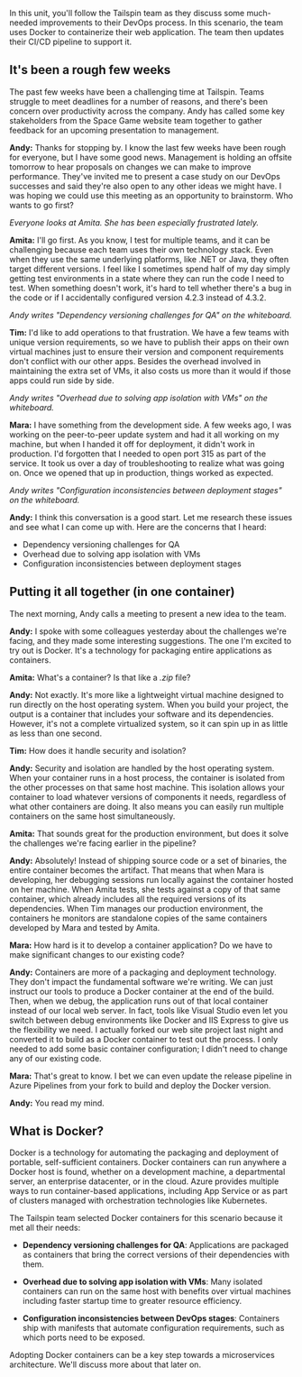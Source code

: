 In this unit, you'll follow the Tailspin team as they discuss some much-needed improvements to their DevOps process. In this scenario, the team uses Docker to containerize their web application. The team then updates their CI/CD pipeline to support it.

## It's been a rough few weeks

The past few weeks have been a challenging time at Tailspin. Teams struggle to meet deadlines for a number of reasons, and there's been concern over productivity across the company. Andy has called some key stakeholders from the Space Game website team together to gather feedback for an upcoming presentation to management.

**Andy:** Thanks for stopping by. I know the last few weeks have been rough for everyone, but I have some good news. Management is holding an offsite tomorrow to hear proposals on changes we can make to improve performance. They've invited me to present a case study on our DevOps successes and said they're also open to any other ideas we might have. I was hoping we could use this meeting as an opportunity to brainstorm. Who wants to go first?

*Everyone looks at Amita. She has been especially frustrated lately.*

**Amita:** I'll go first. As you know, I test for multiple teams, and it can be challenging because each team uses their own technology stack. Even when they use the same underlying platforms, like .NET or Java, they often target different versions. I feel like I sometimes spend half of my day simply getting test environments in a state where they can run the code I need to test. When something doesn't work, it's hard to tell whether there's a bug in the code or if I accidentally configured version 4.2.3 instead of 4.3.2.

*Andy writes "Dependency versioning challenges for QA" on the whiteboard.*

**Tim:** I'd like to add operations to that frustration. We have a few teams with unique version requirements, so we have to publish their apps on their own virtual machines just to ensure their version and component requirements don't conflict with our other apps. Besides the overhead involved in maintaining the extra set of VMs, it also costs us more than it would if those apps could run side by side.

*Andy writes "Overhead due to solving app isolation with VMs" on the whiteboard.*

**Mara:** I have something from the development side. A few weeks ago, I was working on the peer-to-peer update system and had it all working on my machine, but when I handed it off for deployment, it didn't work in production. I'd forgotten that I needed to open port 315 as part of the service. It took us over a day of troubleshooting to realize what was going on. Once we opened that up in production, things worked as expected.

*Andy writes "Configuration inconsistencies between deployment stages" on the whiteboard.*

**Andy:** I think this conversation is a good start. Let me research these issues and see what I can come up with. Here are the concerns that I heard:

- Dependency versioning challenges for QA
- Overhead due to solving app isolation with VMs
- Configuration inconsistencies between deployment stages

## Putting it all together (in one container)

The next morning, Andy calls a meeting to present a new idea to the team.

**Andy:** I spoke with some colleagues yesterday about the challenges we're facing, and they made some interesting suggestions. The one I'm excited to try out is Docker. It's a technology for packaging entire applications as containers.

**Amita:** What's a container? Is that like a *.zip* file?

**Andy:** Not exactly. It's more like a lightweight virtual machine designed to run directly on the host operating system. When you build your project, the output is a container that includes your software and its dependencies. However, it's not a complete virtualized system, so it can spin up in as little as less than one second.

**Tim:** How does it handle security and isolation?

**Andy:** Security and isolation are handled by the host operating system. When your container runs in a host process, the container is isolated from the other processes on that same host machine. This isolation allows your container to load whatever versions of components it needs, regardless of what other containers are doing. It also means you can easily run multiple containers on the same host simultaneously.

**Amita:** That sounds great for the production environment, but does it solve the challenges we're facing earlier in the pipeline?

**Andy:** Absolutely! Instead of shipping source code or a set of binaries, the entire container becomes the artifact. That means that when Mara is developing, her debugging sessions run locally against the container hosted on her machine. When Amita tests, she tests against a copy of that same container, which already includes all the required versions of its dependencies. When Tim manages our production environment, the containers he monitors are standalone copies of the same containers developed by Mara and tested by Amita.

**Mara:** How hard is it to develop a container application? Do we have to make significant changes to our existing code?

**Andy:** Containers are more of a packaging and deployment technology. They don't impact the fundamental software we're writing. We can just instruct our tools to produce a Docker container at the end of the build. Then, when we debug, the application runs out of that local container instead of our local web server. In fact, tools like Visual Studio even let you switch between debug environments like Docker and IIS Express to give us the flexibility we need. I actually forked our web site project last night and converted it to build as a Docker container to test out the process. I only needed to add some basic container configuration; I didn't need to change any of our existing code.

**Mara:** That's great to know. I bet we can even update the release pipeline in Azure Pipelines from your fork to build and deploy the Docker version.

**Andy:** You read my mind.

## What is Docker?

Docker is a technology for automating the packaging and deployment of portable, self-sufficient containers. Docker containers can run anywhere a Docker host is found, whether on a development machine, a departmental server, an enterprise datacenter, or in the cloud. Azure provides multiple ways to run container-based applications, including App Service or as part of clusters managed with orchestration technologies like Kubernetes.

The Tailspin team selected Docker containers for this scenario because it met all their needs:

- **Dependency versioning challenges for QA**: Applications are packaged as containers that bring the correct versions of their dependencies with them.

- **Overhead due to solving app isolation with VMs**: Many isolated containers can run on the same host with benefits over virtual machines including faster startup time to greater resource efficiency.

- **Configuration inconsistencies between DevOps stages**: Containers ship with manifests that automate configuration requirements, such as which ports need to be exposed.

Adopting Docker containers can be a key step towards a microservices architecture. We'll discuss more about that later on.

